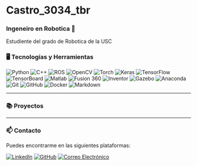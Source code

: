 # Castro_3034_tbr 
  ### Ingeneiro en Robotica 🤖
  Estudiente del grado de Robotica de la USC

### 🖥️ Tecnologías y Herramientas
![Python](https://img.shields.io/badge/Python-3670A0?style=for-the-badge&logo=python&logoColor=ffdd54)
![C++](https://img.shields.io/badge/C++-00599C?style=for-the-badge&logo=cplusplus&logoColor=white)
![ROS](https://img.shields.io/badge/ROS-22314E?style=for-the-badge&logo=ros&logoColor=white)
![OpenCV](https://img.shields.io/badge/OpenCV-5C3EE8?style=for-the-badge&logo=opencv&logoColor=white)
![Torch](https://img.shields.io/badge/PyTorch-EE4C2C?style=for-the-badge&logo=pytorch&logoColor=white)
![Keras](https://img.shields.io/badge/Keras-D00000?style=for-the-badge&logo=keras&logoColor=white)
![TensorFlow](https://img.shields.io/badge/TensorFlow-FF6F00?style=for-the-badge&logo=tensorflow&logoColor=white)
![TensorBoard](https://img.shields.io/badge/TensorBoard-FF6F00?style=for-the-badge&logo=tensorflow&logoColor=white)
![Matlab](https://img.shields.io/badge/MATLAB-0076A8?style=for-the-badge&logo=mathworks&logoColor=white)
![Fusion 360](https://img.shields.io/badge/Autodesk%20Fusion%20360-FFAE1A?style=for-the-badge&logo=autodesk&logoColor=black)
![Inventor](https://img.shields.io/badge/Autodesk%20Inventor-0696D7?style=for-the-badge&logo=autodesk&logoColor=white)
![Gazebo](https://img.shields.io/badge/Gazebo-FF4500?style=for-the-badge&logo=gazebo&logoColor=white)
![Anaconda](https://img.shields.io/badge/Anaconda-44A833?style=for-the-badge&logo=anaconda&logoColor=white)
![Git](https://img.shields.io/badge/Git-F05032?style=for-the-badge&logo=git&logoColor=white)
![GitHub](https://img.shields.io/badge/GitHub-181717?style=for-the-badge&logo=github&logoColor=white)
![Docker](https://img.shields.io/badge/Docker-2496ED?style=for-the-badge&logo=docker&logoColor=white)
![Markdown](https://img.shields.io/badge/Markdown-000000?style=for-the-badge&logo=markdown&logoColor=white)

--- 
### 📚 Proyectos

---

### 📫 Contacto

Puedes encontrarme en las siguientes plataformas:

[![LinkedIn](https://img.shields.io/badge/LinkedIn-0A66C2?style=for-the-badge&logo=linkedin&logoColor=white)]([https://www.linkedin.com/in/daniel-castro-72937130a/]) 
[![GitHub](https://img.shields.io/badge/GitHub-181717?style=for-the-badge&logo=github&logoColor=white)](https://github.com/Castro-3034-tbr)
[![Correo Electrónico](https://img.shields.io/badge/Email-D14836?style=for-the-badge&logo=gmail&logoColor=white)](danielcastrogomezzz@gmail.com)



<!--
**Castro-3034-tbr/Castro-3034-tbr** is a ✨ _special_ ✨ repository because its `README.md` (this file) appears on your GitHub profile.

Here are some ideas to get you started:

- 🔭 I’m currently working on ...
- 🌱 I’m currently learning ...
- 👯 I’m looking to collaborate on ...
- 🤔 I’m looking for help with ...
- 💬 Ask me about ...
- 📫 How to reach me: ...
- 😄 Pronouns: ...
- ⚡ Fun fact: ...
-->
